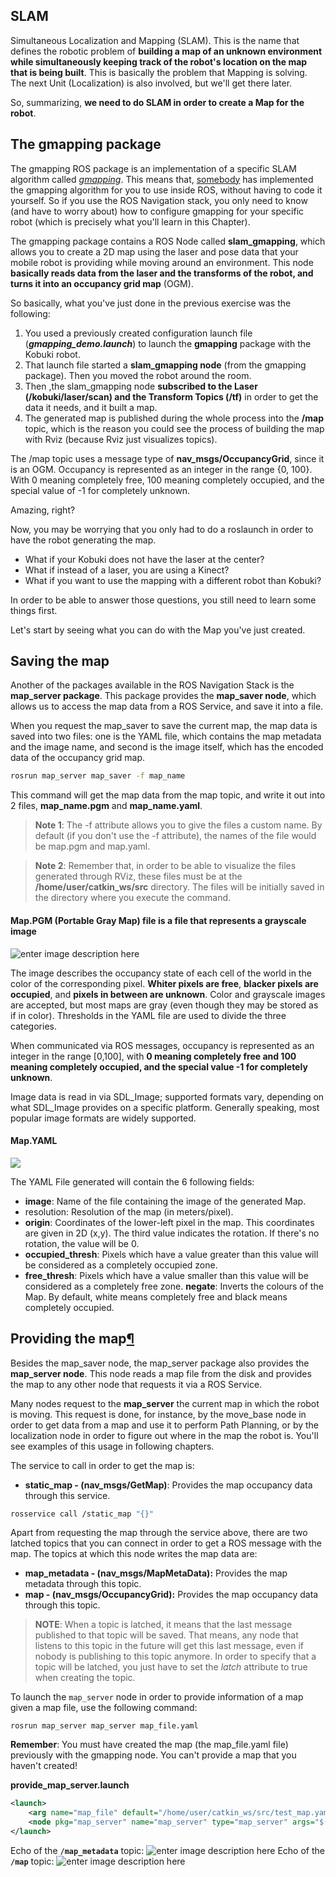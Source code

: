 ## SLAM[](https://i-0b94a5b2534177362.robotigniteacademy.com/jupyter/notebooks/Mapping.ipynb#SLAM)

Simultaneous Localization and Mapping (SLAM). This is the name that defines the robotic problem of  **building a map of an unknown environment while simultaneously keeping track of the robot's location on the map that is being built**. This is basically the problem that Mapping is solving. The next Unit (Localization) is also involved, but we'll get there later.

So, summarizing,  **we need to do SLAM in order to create a Map for the robot**.

## The gmapping package[](https://i-0b94a5b2534177362.robotigniteacademy.com/jupyter/notebooks/Mapping.ipynb#The-gmapping-package)

The gmapping ROS package is an implementation of a specific SLAM algorithm called  _[gmapping](https://www.openslam.org/gmapping.html)_. This means that,  [somebody](http://wiki.ros.org/slam_gmapping)  has implemented the gmapping algorithm for you to use inside ROS, without having to code it yourself. So if you use the ROS Navigation stack, you only need to know (and have to worry about) how to configure gmapping for your specific robot (which is precisely what you'll learn in this Chapter).  
  
The gmapping package contains a ROS Node called  **slam_gmapping**, which allows you to create a 2D map using the laser and pose data that your mobile robot is providing while moving around an environment. This node  **basically reads data from the laser and the transforms of the robot, and turns it into an occupancy grid map**  (OGM).

So basically, what you've just done in the previous exercise was the following:

1.  You used a previously created configuration launch file (**_gmapping_demo.launch_**) to launch the  **gmapping**  package with the Kobuki robot.
2.  That launch file started a  **slam_gmapping node**  (from the gmapping package). Then you moved the robot around the room.
3.  Then ,the slam_gmapping node  **subscribed to the Laser (/kobuki/laser/scan) and the Transform Topics (/tf)**  in order to get the data it needs, and it built a map.
4.  The generated map is published during the whole process into the  **/map**  topic, which is the reason you could see the process of building the map with Rviz (because Rviz just visualizes topics).

The /map topic uses a message type of  **nav_msgs/OccupancyGrid**, since it is an OGM. Occupancy is represented as an integer in the range {0, 100}. With 0 meaning completely free, 100 meaning completely occupied, and the special value of -1 for completely unknown.

Amazing, right?  
  
Now, you may be worrying that you only had to do a roslaunch in order to have the robot generating the map.

-   What if your Kobuki does not have the laser at the center?
-   What if instead of a laser, you are using a Kinect?
-   What if you want to use the mapping with a different robot than Kobuki?

In order to be able to answer those questions, you still need to learn some things first.

Let's start by seeing what you can do with the Map you've just created.

## Saving the map[](https://i-0b94a5b2534177362.robotigniteacademy.com/jupyter/notebooks/Mapping.ipynb#Saving-the-map)

Another of the packages available in the ROS Navigation Stack is the  **map_server package**. This package provides the  **map_saver node**, which allows us to access the map data from a ROS Service, and save it into a file.

When you request the map_saver to save the current map, the map data is saved into two files: one is the YAML file, which contains the map metadata and the image name, and second is the image itself, which has the encoded data of the occupancy grid map.
```bash
rosrun map_server map_saver -f map_name
```
This command will get the map data from the map topic, and write it out into 2 files, **map_name.pgm** and **map_name.yaml**.

>**Note 1**: The -f attribute allows you to give the files a custom name. By default (if you don't use the -f attribute), the names of the file would be map.pgm and map.yaml.

>**Note 2**: Remember that, in order to be able to visualize the files generated through RViz, these files must be at the  **/home/user/catkin_ws/src**  directory. The files will be initially saved in the directory where you execute the command.

#### Map.PGM (Portable Gray Map) file is a file that represents a grayscale image

![enter image description here](https://github.com/rwbot/ros-nav-5days/blob/master/images/map.png?raw=true)

The image describes the occupancy state of each cell of the world in the color of the corresponding pixel.  **Whiter pixels are free**,  **blacker pixels are occupied**, and  **pixels in between are unknown**. Color and grayscale images are accepted, but most maps are gray (even though they may be stored as if in color). Thresholds in the YAML file are used to divide the three categories.

When communicated via ROS messages, occupancy is represented as an integer in the range [0,100], with  **0 meaning completely free and 100 meaning completely occupied, and the special value -1 for completely unknown**.

Image data is read in via SDL_Image; supported formats vary, depending on what SDL_Image provides on a specific platform. Generally speaking, most popular image formats are widely supported.

#### Map.YAML
![
](https://github.com/rwbot/ros-nav-5days/blob/master/images/my_map_txt.png?raw=true)

The YAML File generated will contain the 6 following fields: 
* **image**: Name of the file containing the image of the generated Map. 
* resolution: Resolution of the map (in meters/pixel). 
* **origin**: Coordinates of the lower-left pixel in the map. This coordinates are given in 2D (x,y). The third value indicates the rotation. If there's no rotation, the value will be 0. 
* **occupied_thresh**: Pixels which have a value greater than this value will be considered as a completely occupied zone. 
* **free_thresh**: Pixels which have a value smaller than this value will be considered as a completely free zone. **negate**: Inverts the colours of the Map. By default, white means completely free and black means completely occupied.


## Providing the map[¶](https://i-0b94a5b2534177362.robotigniteacademy.com/jupyter/notebooks/Mapping.ipynb#Providing-the-map)

Besides the map_saver node, the map_server package also provides the  **map_server node**. This node reads a map file from the disk and provides the map to any other node that requests it via a ROS Service.

Many nodes request to the  **map_server** the current map in which the robot is moving. This request is done, for instance, by the move_base node in order to get data from a map and use it to perform Path Planning, or by the localization node in order to figure out where in the map the robot is. You'll see examples of this usage in following chapters.

The service to call in order to get the map is:

-   **static_map - (nav_msgs/GetMap)**: Provides the map occupancy data through this service.
```bash
rosservice call /static_map "{}"
```

Apart from requesting the map through the service above, there are two latched topics that you can connect in order to get a ROS message with the map. The topics at which this node writes the map data are:

-   **map_metadata - (nav_msgs/MapMetaData):** Provides the map metadata through this topic.
-   **map -  (nav_msgs/OccupancyGrid):** Provides the map occupancy data through this topic.

>**NOTE**: When a topic is latched, it means that the last message published to that topic will be saved. That means, any node that listens to this topic in the future will get this last message, even if nobody is publishing to this topic anymore. In order to specify that a topic will be latched, you just have to set the  _latch_  attribute to true when creating the topic.

To launch the `map_server` node in order to provide information of a map given a map file, use the following command:
```
rosrun map_server map_server map_file.yaml
```
**Remember**: You must have created the map (the map_file.yaml file) previously with the gmapping node. You can't provide a map that you haven't created!

**provide_map_server.launch**
```xml
<launch>
    <arg name="map_file" default="/home/user/catkin_ws/src/test_map.yaml"/>
    <node pkg="map_server" name="map_server" type="map_server" args="$(arg map_file)"/>
</launch>
```
Echo of the **`/map_metadata`** topic:
![enter image description here](https://github.com/rwbot/ros-nav-5days/blob/master/images/echo_map_metadata.png?raw=true)
Echo of the **`/map`** topic:
![enter image description here](https://github.com/rwbot/ros-nav-5days/blob/master/images/echo_map.png?raw=true)



























#
<!--stackedit_data:
eyJoaXN0b3J5IjpbMTcyMTIyNTk1NSwtOTAxNTE4NTUyLC01OD
U5ODk2OTYsLTE3OTUzNTU4NDgsODcxMzU0NTkxLC0xMzY3MTAy
MDcsLTE3OTY4NTg4MjcsMTQ5Mzg1NDY3NV19
-->